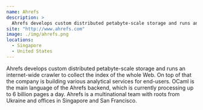 ```yaml
---
name: Ahrefs
description: > 
  Ahrefs develops custom distributed petabyte-scale storage and runs an internet-wide crawler to collect the index of the whole Web
site: "http://www.ahrefs.com"
image: ./img/ahrefs.png
locations: 
  - Singapore
  - United States
---
```


Ahrefs develops custom distributed petabyte-scale storage and runs an internet-wide crawler to collect the index of the whole Web. On top of that the company is building various analytical services for end-users. OCaml is the main language of the Ahrefs backend, which is currently processing up to 6 billion pages a day. Ahrefs is a multinational team with roots from Ukraine and offices in Singapore and San Francisco.
